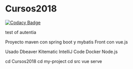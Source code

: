 # Cursos2018

[![Codacy Badge](https://api.codacy.com/project/badge/Grade/98eddd546a214a2083337d338da3466a)](https://app.codacy.com/app/Caumel/Cursos2018?utm_source=github.com&utm_medium=referral&utm_content=Caumel/Cursos2018&utm_campaign=Badge_Grade_Settings)

test of autentia 



Proyecto maven con spring boot y mybatis
Front con vue.js

Usado Dbeaver Kitematic IntelliJ Code Docker Node.js

cd Cursos2018
cd my-project
cd src
vue serve
